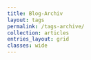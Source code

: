 ```yaml
---
title: Blog-Archiv
layout: tags
permalink: /tags-archive/
collection: articles
entries_layout: grid
classes: wide
---
```


